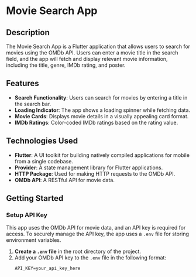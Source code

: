 # Movie Search App

## Description

The Movie Search App is a Flutter application that allows users to search for movies using the OMDb API. Users can enter a movie title in the search field, and the app will fetch and display relevant movie information, including the title, genre, IMDb rating, and poster.

## Features

- **Search Functionality**: Users can search for movies by entering a title in the search bar.
- **Loading Indicator**: The app shows a loading spinner while fetching data.
- **Movie Cards**: Displays movie details in a visually appealing card format.
- **IMDb Ratings**: Color-coded IMDb ratings based on the rating value.

## Technologies Used

- **Flutter**: A UI toolkit for building natively compiled applications for mobile from a single codebase.
- **Provider**: A state management library for Flutter applications.
- **HTTP Package**: Used for making HTTP requests to the OMDb API.
- **OMDb API**: A RESTful API for movie data.

## Getting Started

### Setup API Key

This app uses the OMDb API for movie data, and an API key is required for access. To securely manage the API key, the app uses a `.env` file for storing environment variables.

1. **Create a `.env` file** in the root directory of the project.
2. Add your OMDb API key to the `.env` file in the following format:
   ```plaintext
   API_KEY=your_api_key_here
